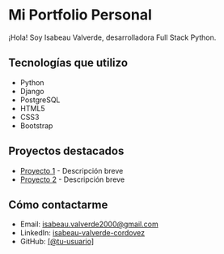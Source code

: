 # Mi Portfolio Personal

¡Hola! Soy Isabeau Valverde, desarrolladora Full Stack Python.

## Tecnologías que utilizo
- Python
- Django
- PostgreSQL
- HTML5
- CSS3
- Bootstrap

## Proyectos destacados
- [Proyecto 1](enlace) - Descripción breve
- [Proyecto 2](enlace) - Descripción breve

## Cómo contactarme
- Email: isabeau.valverde2000@gmail.com
- LinkedIn: [isabeau-valverde-cordovez](www.linkedin.com/in/isabeau-valverde-cordovez)
- GitHub: [[@tu-usuario]]([https://github.com/tu-usuario](https://github.com/isabeau-valverde-cordovez))
